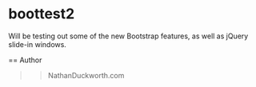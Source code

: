 boottest2
=========

Will be testing out some of the new Bootstrap features, as well as jQuery slide-in windows.

== Author
>> NathanDuckworth.com
